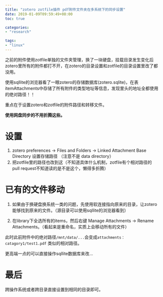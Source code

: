 ```yaml
---
title: "zotero zotfile插件 pdf附件文件夹在多系统下的同步设置"
date: 2019-01-09T09:59:49+08:00
toc: true

categories:
- "research"

tags:
- "linux"
---
```


之前的附件使用zotfile单独的文件夹管理，换了一块硬盘，挂载目录发生变化后zotero里所有的附件都打不开，在zotero的目录设置和zotfile的目录设置里改了都没用。

使用sqllite的浏览器看了一眼zotero的存储数据库(zotero.sqlite)，在表itemAttachments中存储了所有附件的类型地址等信息，发现里头的地址全都使用的绝对路径！！

重点在于设置zotero和zotfile的附件路径和转移文件。

**使用网盘同步的不用折腾这些。**

# 设置

1. zotero preferences -> Files and Folders -> Linked Attachment Base Directory 设置存储路径 （注意不是 data directory）
2. 把zotfile里的路径也改到这（不知道具体什么机制，zotfile有个相对路径的pull request不知道读的是不是这个，懒得多折腾）

# 已有的文件移动

1. 如果由于换硬盘换系统一类的问题，先使用软连接指向原来的目录，让zotero能够找到原来的文件。（源目录可以使用sqllite的浏览器看到）

2. 在library下全选所有的items，然后右键 Manage Attachments -> Rename Attachments。（看起来是重命名，实质上会移动所有的文件）

此时此前附件中的绝对路径`/mnt/data/...`会变成`attachments：catagory1/test1.pdf` 类似的相对路径。

更高端一点的可以直接操作sqllite数据库来改...


# 最后

跨操作系统或者跨目录直接设置到相同的目录即可。
